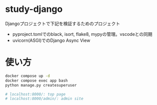 # study-django

Djangoプロジェクトで下記を検証するためのプロジェクト

- pyproject.tomlでのblack, isort, flake8, mypyの管理。vscodeとの同期
- uvicorn(ASGI)でのDjango Async View

# 使い方

```sh
docker compose up -d
docker compose exec app bash
python manage.py createsuperuser

# localhost:8000/: top page
# localhost:8000/admin/: admin site
```

